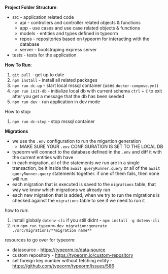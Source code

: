 **Project Folder Structure**:

- src - application related code
  - api - controllers and controller related objects & functions
  - app - use cases and use case related objects & functions
  - models - entities and types defined in typeorm
  - repos - repositories based on typeorm for interacting with the database
  - server - bootstraping express server
- tests - tests for the application

**How To Run**:

1. `git pull` - get up to date
2. `npm install` - install all related packages
3. `npm run dc-up` - start local mssql container (uses `docker-compose.yml`)
4. `npm run init-db` - initialize local db with current schema
   `ctrl` + `C` to exit after you get a message that the db has been seeded
5. `npm run dev` - run application in dev mode

How to stop:

1. `npm run dc-stop` - stop mssql container

**Migrations**

- we use the `.env` configuration to run the migartion generation
  - MAKE SURE YOUR `.env` CONFIGURATION IS SET TO THE LOCAL DB
- typeorm will connect to the database defined in the `.env` and diff it with the current entities with have
- in each migration, all of the statements we run are in a single transaction, be it inside the `await queryRunner.query` or all of the `await queryRunner.query` statements together. if one of them fails, then none will run
- each migration that is executed is saved to the `migrations` table, that way we know which migrations we already ran
- each new migration that is added, when we try to run the migrations is checked against the `migrations` table to see if we need to run it

how to run:

1. install globaly `dotenv-cli` if you still didnt - `npm install -g dotenv-cli`
1. run `npm run typeorm-dev migration:generate ./src/migrations/**migration name**`

resources to go over for typeorm:

- datasource - https://typeorm.io/data-source
- custom repository - https://typeorm.io/custom-repository
- set foreign key number without fetching entity - https://github.com/typeorm/typeorm/issues/586
